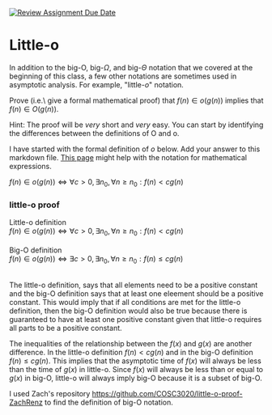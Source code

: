 [![Review Assignment Due Date](https://classroom.github.com/assets/deadline-readme-button-24ddc0f5d75046c5622901739e7c5dd533143b0c8e959d652212380cedb1ea36.svg)](https://classroom.github.com/a/wM4-KOzy)
# Little-o

In addition to the big-O, big-$\Omega$, and big-$\Theta$ notation that
we covered at the beginning of this class, a few other notations are sometimes
used in asymptotic analysis.  For example, "little-$o$" notation.

Prove (i.e.\ give a formal mathematical proof) that $f(n)\in o(g(n))$ implies
that $f(n)\in O(g(n))$.

Hint: The proof will be *very* short and *very* easy. You can start by
identifying the differences between the definitions of O and o.

I have started with the formal definition of $o$ below. Add your answer to this
markdown file. [This
page](https://docs.github.com/en/get-started/writing-on-github/working-with-advanced-formatting/writing-mathematical-expressions)
might help with the notation for mathematical expressions.

$f(n)\in o(g(n)) \iff \forall c>0, \exists n_0, \forall n\ge n_0: f(n) < c g(n)$

### little-o proof

Little-o definition </br>
$f(n)\in o(g(n)) \iff \forall c>0, \exists n_0, \forall n\ge n_0: f(n) < c g(n)$ </br> </br>
Big-O definition </br>
$f(n)\in o(g(n)) \iff \exists c>0, \exists n_0, \forall n\ge n_0: f(n) \leq c g(n)$ </br> </br>



The little-o definition, says that all elements need to be a positive constant and the big-O definition says that at least one eleement
should be a positive constant. This would imply that if all conditions are met for the little-o definition, then the big-O definition would also be true because there is guaranteed to have at least one positive constant given that little-o requires all parts to be a positive constant.

The inequalities of the relationship between the $f(x)$ and $g(x)$ are another difference. In the little-o definition $f(n) < c g(n)$ and in the big-O definition $f(n) \leq c g(n)$. This implies that the asymptotic time of $f(x)$ will always be less than the time of $g(x)$ in little-o. Since $f(x)$ will always be less than or equal to $g(x)$ in big-O, little-o will always imply big-O because it is a subset of big-O.

I used Zach's repository https://github.com/COSC3020/little-o-proof-ZachRenz to find the definition of big-O notation.













